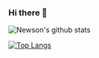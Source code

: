 ### Hi there 👋

<!--
**NewsonThokchom/NewsonThokchom** is a ✨ _special_ ✨ repository because its `README.md` (this file) appears on your GitHub profile.

Here are some ideas to get you started:

- 🔭 I’m currently working on ...
- 🌱 I’m currently learning ...
- 👯 I’m looking to collaborate on ...
- 🤔 I’m looking for help with ...
- 💬 Ask me about ...
- 📫 How to reach me: ...
- 😄 Pronouns: ...
- ⚡ Fun fact: ...
-->
![Newson's github stats](https://github-readme-stats.vercel.app/api?username=newsonthokchom)

<!-- [![Top Langs](https://github-readme-stats.vercel.app/api/top-langs/?username=newsonthokchom)](https://github.com/newsonthokchom/github-readme-stats) -->

[![Top Langs](https://github-readme-stats.vercel.app/api/top-langs/?username=newsonthokchom&layout=compact)](https://github.com/newsonthokchom/github-readme-stats)
